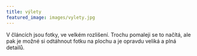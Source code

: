 ```yaml
---
title: výlety
featured_image: images/vylety.jpg
---
```


V článcích jsou fotky, ve velkém rozlišení. Trochu pomaleji se to načítá, ale pak je možné si odtáhnout fotku na plochu a je opravdu veliká a plná detailů.

